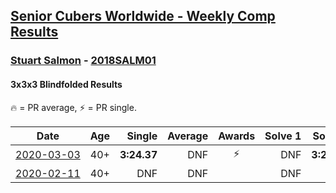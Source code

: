 <style>table {white-space: nowrap;}</style>

## [Senior Cubers Worldwide - Weekly Comp Results](/scw-comp/results/)
### [Stuart Salmon](../stuart_salmon.md) - [2018SALM01](https://www.worldcubeassociation.org/persons/2018SALM01?event=333bf)
#### 3x3x3 Blindfolded Results

🔥 = PR average, ⚡ = PR single.

| Date | Age | Single | Average | Awards | Solve 1 | Solve 2 | Solve 3 | Video |
| :--: | :--: | --: | --: | :--: | --: | --: | --: | :-- |
| [2020-03-03](../../results/333bf/2020-03-03.md) | 40+ | **3:24.37** | DNF | ⚡ | DNF | **3:24.37** | DNF | [Link](https://www.facebook.com/events/186820176097844/permalink/188740669239128/) |
| [2020-02-11](../../results/333bf/2020-02-11.md) | 40+ | DNF | DNF |  | DNF | DNF | DNF | [Link](https://www.facebook.com/events/173728187264773/permalink/178385403465718/) |


<!-- Global site tag (gtag.js) - Google Analytics -->
<script async src="https://www.googletagmanager.com/gtag/js?id=UA-86348435-3"></script>
<script>window.dataLayer = window.dataLayer || []; function gtag() {dataLayer.push(arguments);} gtag('js', new Date()); gtag('config', 'UA-86348435-3');</script>
